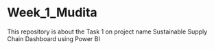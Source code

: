 # Week_1_Mudita
This repository is about the Task 1 on project name Sustainable Supply Chain Dashboard using Power BI
